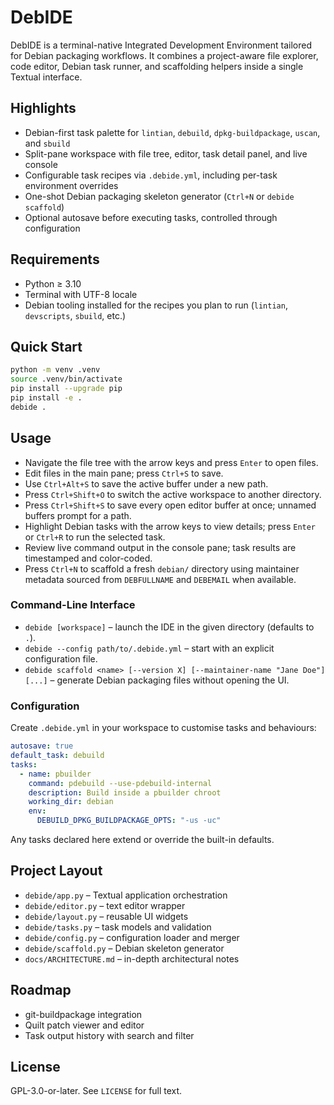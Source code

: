 # DebIDE

DebIDE is a terminal-native Integrated Development Environment tailored for Debian packaging workflows. It combines a project-aware file explorer, code editor, Debian task runner, and scaffolding helpers inside a single Textual interface.

## Highlights
- Debian-first task palette for `lintian`, `debuild`, `dpkg-buildpackage`, `uscan`, and `sbuild`
- Split-pane workspace with file tree, editor, task detail panel, and live console
- Configurable task recipes via `.debide.yml`, including per-task environment overrides
- One-shot Debian packaging skeleton generator (`Ctrl+N` or `debide scaffold`)
- Optional autosave before executing tasks, controlled through configuration

## Requirements
- Python ≥ 3.10
- Terminal with UTF-8 locale
- Debian tooling installed for the recipes you plan to run (`lintian`, `devscripts`, `sbuild`, etc.)

## Quick Start
```bash
python -m venv .venv
source .venv/bin/activate
pip install --upgrade pip
pip install -e .
debide .
```

## Usage
- Navigate the file tree with the arrow keys and press `Enter` to open files.
- Edit files in the main pane; press `Ctrl+S` to save.
- Use `Ctrl+Alt+S` to save the active buffer under a new path.
- Press `Ctrl+Shift+O` to switch the active workspace to another directory.
- Press `Ctrl+Shift+S` to save every open editor buffer at once; unnamed buffers prompt for a path.
- Highlight Debian tasks with the arrow keys to view details; press `Enter` or `Ctrl+R` to run the selected task.
- Review live command output in the console pane; task results are timestamped and color-coded.
- Press `Ctrl+N` to scaffold a fresh `debian/` directory using maintainer metadata sourced from `DEBFULLNAME` and `DEBEMAIL` when available.

### Command-Line Interface
- `debide [workspace]` – launch the IDE in the given directory (defaults to `.`).
- `debide --config path/to/.debide.yml` – start with an explicit configuration file.
- `debide scaffold <name> [--version X] [--maintainer-name "Jane Doe"] [...]` – generate Debian packaging files without opening the UI.

### Configuration
Create `.debide.yml` in your workspace to customise tasks and behaviours:

```yaml
autosave: true
default_task: debuild
tasks:
  - name: pbuilder
    command: pdebuild --use-pdebuild-internal
    description: Build inside a pbuilder chroot
    working_dir: debian
    env:
      DEBUILD_DPKG_BUILDPACKAGE_OPTS: "-us -uc"
```

Any tasks declared here extend or override the built-in defaults.

## Project Layout
- `debide/app.py` – Textual application orchestration
- `debide/editor.py` – text editor wrapper
- `debide/layout.py` – reusable UI widgets
- `debide/tasks.py` – task models and validation
- `debide/config.py` – configuration loader and merger
- `debide/scaffold.py` – Debian skeleton generator
- `docs/ARCHITECTURE.md` – in-depth architectural notes

## Roadmap
- git-buildpackage integration
- Quilt patch viewer and editor
- Task output history with search and filter

## License
GPL-3.0-or-later. See `LICENSE` for full text.
